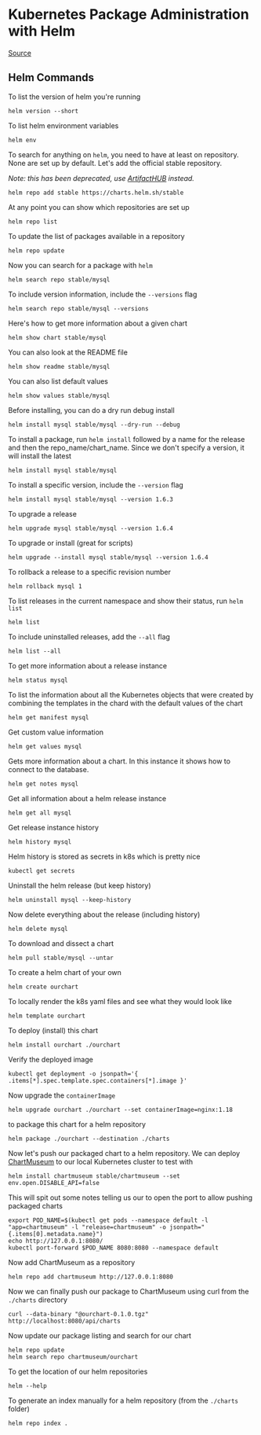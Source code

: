 # Kubernetes Package Administration with Helm

[Source](https://app.pluralsight.com/library/courses/kubernetes-package-administration-helm/table-of-contents)

## Helm Commands

To list the version of helm you're running

    helm version --short

To list helm environment variables

    helm env

To search for anything on `helm`, you need to have at least on repository. None are set up by default. Let's add the official stable repository.

*Note: this has been deprecated, use [ArtifactHUB](https://artifacthub.io/) instead.*

    helm repo add stable https://charts.helm.sh/stable

At any point you can show which repositories are set up

    helm repo list

To update the list of packages available in a repository

    helm repo update

Now you can search for a package with `helm`

    helm search repo stable/mysql

To include version information, include the `--versions` flag

    helm search repo stable/mysql --versions

Here's how to get more information about a given chart

    helm show chart stable/mysql

You can also look at the README file

    helm show readme stable/mysql

You can also list default values

    helm show values stable/mysql

Before installing, you can do a dry run debug install

    helm install mysql stable/mysql --dry-run --debug 

To install a package, run `helm install` followed by a name for the release and then the repo_name/chart_name. Since we don't specify a version, it will install the latest

    helm install mysql stable/mysql

To install a specific version, include the `--version` flag

    helm install mysql stable/mysql --version 1.6.3

To upgrade a release

    helm upgrade mysql stable/mysql --version 1.6.4

To upgrade or install (great for scripts)

    helm upgrade --install mysql stable/mysql --version 1.6.4

To rollback a release to a specific revision number

    helm rollback mysql 1

To list releases in the current namespace and show their status, run `helm list`

    helm list

To include uninstalled releases, add the `--all` flag

    helm list --all

To get more information about a release instance

    helm status mysql

To list the information about all the Kubernetes objects that were created by combining the templates in the chard with the default values of the chart

    helm get manifest mysql

Get custom value information

    helm get values mysql

Gets more information about a chart. In this instance it shows how to connect to the database.

    helm get notes mysql

Get all information about a helm release instance

    helm get all mysql

Get release instance history

    helm history mysql

Helm history is stored as secrets in k8s which is pretty nice

    kubectl get secrets

Uninstall the helm release (but keep history)

    helm uninstall mysql --keep-history

Now delete everything about the release (including history)

    helm delete mysql

To download and dissect a chart

    helm pull stable/mysql --untar

To create a helm chart of your own

    helm create ourchart

To locally render the k8s yaml files and see what they would look like

    helm template ourchart

To deploy (install) this chart

    helm install ourchart ./ourchart

Verify the deployed image

    kubectl get deployment -o jsonpath='{ .items[*].spec.template.spec.containers[*].image }'

Now upgrade the `containerImage`

    helm upgrade ourchart ./ourchart --set containerImage=nginx:1.18

to package this chart for a helm repository

    helm package ./ourchart --destination ./charts

Now let's push our packaged chart to a helm repository. We can deploy [ChartMuseum](https://chartmuseum.com/) to our local Kubernetes cluster to test with

    helm install chartmuseum stable/chartmuseum --set env.open.DISABLE_API=false

This will spit out some notes telling us our to open the port to allow pushing packaged charts

    export POD_NAME=$(kubectl get pods --namespace default -l "app=chartmuseum" -l "release=chartmuseum" -o jsonpath="{.items[0].metadata.name}")
    echo http://127.0.0.1:8080/
    kubectl port-forward $POD_NAME 8080:8080 --namespace default

Now add ChartMuseum as a repository

    helm repo add chartmuseum http://127.0.0.1:8080

Now we can finally push our package to ChartMuseum using curl from the `./charts` directory

    curl --data-binary "@ourchart-0.1.0.tgz" http://localhost:8080/api/charts

Now update our package listing and search for our chart

    helm repo update
    helm search repo chartmuseum/ourchart

To get the location of our helm repositories

    helm --help

To generate an index manually for a helm repository (from the `./charts` folder)

    helm repo index .
